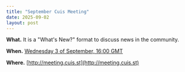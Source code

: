 ```yaml
---
title: "September Cuis Meeting"
date: 2025-09-02
layout: post
---
```


**What.** It is a "What's New?" format to discuss news in the community. 

**When.** [Wednesday 3 of September, 16:00 GMT](https://timee.io/20250903T1600?tl=Cuis%20June%20meeting)

**Where.** [http://meeting.cuis.st](http://meeting.cuis.st)
